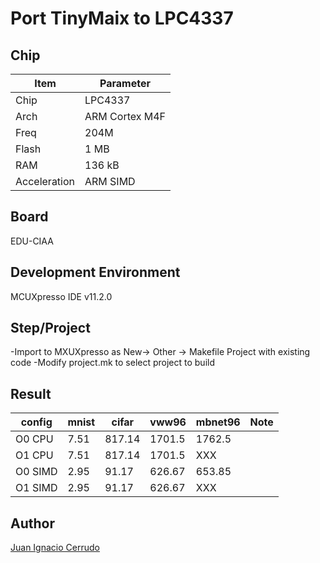 
# Port TinyMaix to LPC4337

## Chip

| Item         | Parameter      |
| ------------ | -------------  | 
| Chip         | LPC4337        |
| Arch         | ARM Cortex M4F |
| Freq         | 204M           |
| Flash        | 1 MB	          |
| RAM          | 136 kB         |
| Acceleration | ARM SIMD       |

## Board

EDU-CIAA  


## Development Environment

MCUXpresso IDE v11.2.0

## Step/Project

-Import to MXUXpresso as New-> Other -> Makefile Project with existing code
-Modify project.mk to select project to build

## Result

| config  | mnist | cifar | vww96  | mbnet96 | Note |
| ------- | ----- | ----- | ------ | ------- | ---- |
| O0 CPU  | 7.51  | 817.14| 1701.5 | 1762.5  |      |
| O1 CPU  | 7.51  | 817.14| 1701.5 | XXX     |      |
| O0 SIMD | 2.95  | 91.17 | 626.67 | 653.85  |      |
| O1 SIMD | 2.95  | 91.17 | 626.67 | XXX     |      |


## Author

[Juan Ignacio Cerrudo](https://github.com/juanic) 









